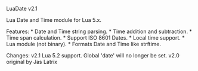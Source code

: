 LuaDate v2.1

Lua Date and Time module for Lua 5.x.

Features:
	* Date and Time string parsing.
	* Time addition and subtraction.
	* Time span calculation.
	* Support ISO 8601 Dates.
	* Local time support.
	* Lua module (not binary).
	* Formats Date and Time like strftime.
  
Changes:
 v2.1 Lua 5.2 support. Global 'date' will no longer be set.
 v2.0 original by Jas Latrix